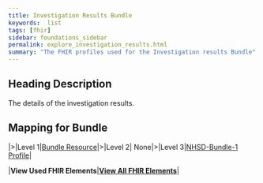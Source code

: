 ```yaml
---
title: Investigation Results Bundle
keywords:  list
tags: [fhir]
sidebar: foundations_sidebar
permalink: explore_investigation_results.html
summary: "The FHIR profiles used for the Investigation results Bundle"
---
```


## Heading Description ##
The details of the investigation results.

## Mapping for Bundle ##

|>|Level 1|[Bundle Resource](http://hl7.org/fhir/stu3/bundle.html)|>|Level 2| None|>|Level 3|[NHSD-Bundle-1 Profile](http://xxx)|


|**View Used FHIR Elements**|**[View All FHIR Elements](explore_investigation_results_all.html#mapping-for-bundle)**|

